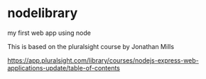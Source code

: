 # nodelibrary
my first web app using node

This is based on the pluralsight course by Jonathan Mills

https://app.pluralsight.com/library/courses/nodejs-express-web-applications-update/table-of-contents
